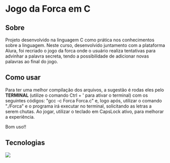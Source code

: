 <h1>Jogo da Forca em C</h1>

<h2>Sobre</h2>
<p>Projeto desenvolvido na linguagem C como prática nos conhecimentos sobre a linguagem. Neste curso, desenvolvido juntamento com a plataforma Alura, foi recriado o jogo da forca onde o 
usuário realiza tentativas para advinhar a palavra secreta, tendo a possibilidade de adicionar novas palavras ao final do jogo.</p>

## Como usar
  <p>Para ter uma melhor compilação dos arquivos, a sugestão é rodas eles pelo <strong>TERMINAL</strong> (utilize o comando Ctrl + ' para ativar o terminal) com os seguintes códigos: "gcc -c Forca Forca.c" e, logo após, utilizar o comando
    "./Forca" e o programa irá executar no terminal, solicitando as letras a serem chutas. Ao jogar, utilizar o teclado em CapsLock ativo, para melhorar a experiência. </p>
  
  Bom uso!!

## Tecnologias
<div>
    <img src="https://img.shields.io/badge/C-F7DF1E?style=for-the-badge&logo=C&logoColor=white">

</div>
